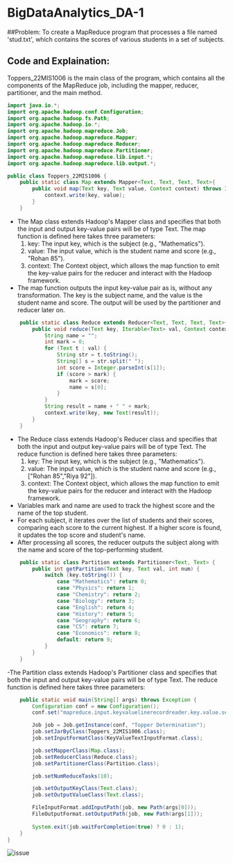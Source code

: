 # BigDataAnalytics_DA-1

##Problem:
To create a MapReduce program that processes a file named 'stud.txt', which contains the scores of various students in a set of subjects.

## Code and Explaination:
Toppers_22MIS1006 is the main class of the program, which contains all the components of the MapReduce job, including the mapper, reducer, partitioner, and the main method.
```java
import java.io.*;
import org.apache.hadoop.conf.Configuration;
import org.apache.hadoop.fs.Path;
import org.apache.hadoop.io.*;
import org.apache.hadoop.mapreduce.Job;
import org.apache.hadoop.mapreduce.Mapper;
import org.apache.hadoop.mapreduce.Reducer;
import org.apache.hadoop.mapreduce.Partitioner;
import org.apache.hadoop.mapreduce.lib.input.*;
import org.apache.hadoop.mapreduce.lib.output.*;

public class Toppers_22MIS1006 {
    public static class Map extends Mapper<Text, Text, Text, Text>{
        public void map(Text key, Text value, Context context) throws IOException, InterruptedException {
            context.write(key, value);
        }
    }
```
- The Map class extends Hadoop's Mapper class and specifies that both the input and output key-value pairs will be of type Text.
  The map function is defined here takes three parameters:
  1. key: The input key, which is the subject (e.g., "Mathematics").
  2. value: The input value, which is the student name and score (e.g., "Rohan 85").
  3. context: The Context object, which allows the map function to emit the key-value pairs for the reducer and interact with the Hadoop framework.
- The map function outputs the input key-value pair as is, without any transformation. The key is the subject name, and the value is the student name and score. The output will be used by the partitioner and reducer later on.
  
```java
    public static class Reduce extends Reducer<Text, Text, Text, Text>{
        public void reduce(Text key, Iterable<Text> val, Context context) throws IOException, InterruptedException {
            String name = "";
            int mark = 0;
            for (Text t : val) {
                String str = t.toString();
                String[] s = str.split(" ");
                int score = Integer.parseInt(s[1]);
                if (score > mark) {
                    mark = score;
                    name = s[0];
                }
            }
            String result = name + " " + mark;
            context.write(key, new Text(result));
        }
    }
```
- The Reduce class extends Hadoop's Reducer class and specifies that both the input and output key-value pairs will be of type Text.
  The reduce function is defined here takes three parameters:
  1. key: The input key, which is the subject (e.g., "Mathematics").
  2. value: The input value, which is the student name and score (e.g., ["Rohan 85","Riya 92"]).
  3. context: The Context object, which allows the map function to emit the key-value pairs for the reducer and interact with the Hadoop framework.
- Variables mark and name are used to track the highest score and the name of the top student.
- For each subject, it iterates over the list of students and their scores, comparing each score to the current highest. If a higher score is found, it updates the top score and student's name.
- After processing all scores, the reducer outputs the subject along with the name and score of the top-performing student.
```java
    public static class Partition extends Partitioner<Text, Text> {
        public int getPartition(Text key, Text val, int num) {
            switch (key.toString()) {
                case "Mathematics": return 0;
                case "Physics": return 1;
                case "Chemistry": return 2;
                case "Biology": return 3;
                case "English": return 4;
                case "History": return 5;
                case "Geography": return 6;
                case "CS": return 7;
                case "Economics": return 8;
                default: return 9;
            }
        }
    }
```
-The Partition class extends Hadoop's Partitioner class and specifies that both the input and output key-value pairs will be of type Text.
  The reduce function is defined here takes three parameters:
```java
    public static void main(String[] args) throws Exception {
        Configuration conf = new Configuration();
        conf.set("mapreduce.input.keyvaluelinerecordreader.key.value.separator", " ");

        Job job = Job.getInstance(conf, "Topper Determination");
        job.setJarByClass(Toppers_22MIS1006.class);
        job.setInputFormatClass(KeyValueTextInputFormat.class);

        job.setMapperClass(Map.class);
        job.setReducerClass(Reduce.class);
        job.setPartitionerClass(Partition.class);

        job.setNumReduceTasks(10);

        job.setOutputKeyClass(Text.class);
        job.setOutputValueClass(Text.class);

        FileInputFormat.addInputPath(job, new Path(args[0]));
        FileOutputFormat.setOutputPath(job, new Path(args[1]));
        
        System.exit(job.waitForCompletion(true) ? 0 : 1);
    }
}
```
![issue](https://github.com/user-attachments/assets/d3eb92e5-a401-4420-8125-195a6b84c502)
